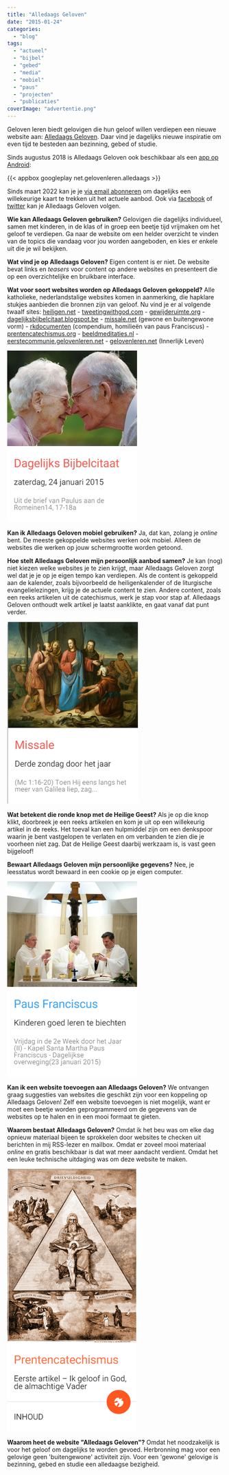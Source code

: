 ```yaml
---
title: "Alledaags Geloven"
date: "2015-01-24"
categories: 
  - "blog"
tags: 
  - "actueel"
  - "bijbel"
  - "gebed"
  - "media"
  - "mobiel"
  - "paus"
  - "projecten"
  - "publicaties"
coverImage: "advertentie.png"
---
```


Geloven leren biedt gelovigen die hun geloof willen verdiepen een nieuwe website aan: [Alledaags Geloven](http://alledaags.gelovenleren.net/). Daar vind je dagelijks nieuwe inspiratie om even tijd te besteden aan bezinning, gebed of studie.

Sinds augustus 2018 is Alledaags Geloven ook beschikbaar als een [app op Android](https://play.google.com/store/apps/details?id=net.gelovenleren.alledaags):

{{< appbox googleplay net.gelovenleren.alledaags >}}

Sinds maart 2022 kan je je [via email abonneren](https://nieuws.gelovenleren.net/?p=subscribe&id=1) om dagelijks een willekeurige kaart te trekken uit het actuele aanbod. Ook via [facebook](https://www.facebook.com/alledaagsgeloven) of [twitter](https://twitter.com/AlledaagsG) kan je Alledaags Geloven volgen.

**Wie kan Alledaags Geloven gebruiken?** Gelovigen die dagelijks individueel, samen met kinderen, in de klas of in groep een beetje tijd vrijmaken om het geloof te verdiepen. Ga naar de website om een helder overzicht te vinden van de topics die vandaag voor jou worden aangeboden, en kies er enkele uit die je wil bekijken.

**Wat vind je op Alledaags Geloven?** Eigen content is er niet. De website bevat links en _teasers_ voor content op andere websites en presenteert die op een overzichtelijke en bruikbare interface.

**Wat voor soort websites worden op Alledaags Geloven gekoppeld?** Alle katholieke, nederlandstalige websites komen in aanmerking, die hapklare stukjes aanbieden die bronnen zijn van geloof. Nu vind je er al volgende twaalf sites: [heiligen.net](http://heiligen.net/) - [tweetingwithgod.com](http://www.tweetingwithgod.com/nl) - [gewijderuimte.org](http://www.gewijderuimte.org/) - [dagelijksbijbelcitaat.blogspot.be](http://dagelijksbijbelcitaat.blogspot.be/) - [missale.net](http://www.missale.net/) (gewone en buitengewone vorm) - [rkdocumenten](http://rkdocumenten.nl/) (compendium, homilieën van paus Franciscus) - [prentencatechismus.org](http://prentencatechismus.org/) - [beeldmeditaties.nl](http://www.beeldmeditaties.nl/) - [eerstecommunie.gelovenleren.net](http://eerstecommunie.gelovenleren.net/) - [gelovenleren.net](http://gelovenleren.net/) (Innerlijk Leven)

[![alledaags-bijbelcitaat](images/alledaags-bijbelcitaat.png)](http://alledaags.gelovenleren.net/)

**Kan ik Alledaags Geloven mobiel gebruiken?** Ja, dat kan, zolang je _online_ bent. De meeste gekoppelde websites werken ook mobiel. Alleen de websites die werken op jouw schermgrootte worden getoond.

**Hoe stelt Alledaags Geloven mijn persoonlijk aanbod samen?** Je kan (nog) niet kiezen welke websites je te zien krijgt, maar Alledaags Geloven zorgt wel dat je je op je eigen tempo kan verdiepen. Als de content is gekoppeld aan de kalender, zoals bijvoorbeeld de heiligenkalender of de liturgische evangelielezingen, krijg je de actuele content te zien. Andere content, zoals een reeks artikelen uit de catechismus, werk je stap voor stap af. Alledaags Geloven onthoudt welk artikel je laatst aanklikte, en gaat vanaf dat punt verder.

[![alledaags-missale](images/alledaags-missale.png)](http://alledaags.gelovenleren.net/)

**Wat betekent die ronde knop met de Heilige Geest?** Als je op die knop klikt, doorbreek je een reeks artikelen en kom je uit op een willekeurig artikel in de reeks. Het toeval kan een hulpmiddel zijn om een denkspoor waarin je bent vastgelopen te verlaten en om verbanden te zien die je voorheen niet zag. Dat de Heilige Geest daarbij werkzaam is, is vast geen bijgeloof!

**Bewaart Alledaags Geloven mijn persoonlijke gegevens?** Nee, je leesstatus wordt bewaard in een cookie op je eigen computer.

[![alledaags-franciscus](images/alledaags-franciscus.png)](http://alledaags.gelovenleren.net/)

**Kan ik een website toevoegen aan Alledaags Geloven?** We ontvangen graag suggesties van websites die geschikt zijn voor een koppeling op Alledaags Geloven! Zelf een website toevoegen is niet mogelijk, want er moet een beetje worden geprogrammeerd om de gegevens van de websites op te halen en in een mooi formaat te gieten.

**Waarom bestaat Alledaags Geloven?** Omdat ik het beu was om elke dag opnieuw materiaal bijeen te sprokkelen door websites te checken uit berichten in mij RSS-lezer en mailbox. Omdat er zoveel mooi materiaal _online_ en gratis beschikbaar is dat wat meer aandacht verdient. Omdat het een leuke technische uitdaging was om deze website te maken.

[![alledaags-prentencatechismus](images/alledaags-prentencatechismus.png)](http://alledaags.gelovenleren.net/)

**Waarom heet de website "Alledaags Geloven"?** Omdat het noodzakelijk is voor het geloof om dagelijks te worden gevoed. Herbronning mag voor een gelovige geen 'buitengewone' activiteit zijn. Voor een 'gewone' gelovige is bezinning, gebed en studie een alledaagse bezigheid.
